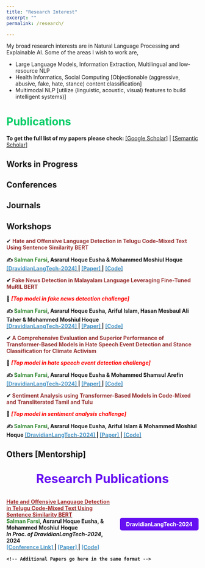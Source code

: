 ```yaml
---
title: "Research Interest"
excerpt: ""
permalink: /research/

---
```


My broad research interests are in Natural Language Processing and Explainable AI. Some of the areas I wish to work are,

 * Large Language Models, Information Extraction, Multilingual and low‐resource NLP
 * Health Informatics, Social Computing [Objectionable (aggressive, abusive, fake, hate, stance) content classification]
 * Multimodal NLP [utilize (linguistic, acoustic, visual) features to build intelligent systems)]
 

# <font color="#00cc66"> Publications </font> 

<b>To get the full list of my papers please check: </b>[[Google Scholar]](https://scholar.google.com/citations?user=lNmtUxsAAAAJ&hl=en) | [[Semantic Scholar]](https://www.semanticscholar.org/author/Salman-Farsi/2291362611)

## <font > Works in Progress </font> 
<!--
<font color="#993333">EcomFraudEX: A Machine Learning based Explainable Fraud Incident Classification Framework and Assistance System for the E-Commerce Market</font>     
*<font >Under Review</font>*  
-->
## <font> Conferences </font> 



  
## <font > Journals </font>  


## <font > Workshops </font>

✔ <b><font color="#993333">Hate and Offensive Language Detection in Telugu Code-Mixed Text Using Sentence Similarity BERT</font>

   ✍ <b><font color="#2d862d">Salman Farsi</font></b>, Asrarul Hoque Eusha & Mohammed Moshiul Hoque  
   [<font color="#4796C9"> [DravidianLangTech-2024] </font>](https://sites.google.com/view/dravidianlangtech-2024/) | [<font color="#4796C9">[Paper] </font>](https://aclanthology.org/2024.dravidianlangtech-1.32/) | [<font   color="#4796C9"> [Code] </font>](https://github.com/Salman1804102/HOLD-DravidianLangTech2024)  

✔ <b><font color="#993333">Fake News Detection in Malayalam Language Leveraging Fine-Tuned MuRIL BERT</font>

   🥇 *<font color="#f00">[Top model in fake news detection challenge]</font>*

   ✍ <b><font color="#2d862d">Salman Farsi</font></b>, Asrarul Hoque Eusha, Ariful Islam, Hasan Mesbaul Ali Taher & Mohammed Moshiul Hoque   
   [<font color="#4796C9"> [DravidianLangTech-2024] </font>](https://sites.google.com/view/dravidianlangtech-2024/) | [<font color="#4796C9">[Paper] </font>](https://aclanthology.org/2024.dravidianlangtech-1.29/) | [<font   color="#4796C9"> [Code] </font>](https://github.com/Salman1804102/FakeNews-DravidianLangTech2024)  
  
✔ <b><font color="#993333">A Comprehensive Evaluation and Superior Performance of Transformer-Based Models in Hate Speech Event Detection and Stance Classification for Climate Activism</font></b>

   🥇 *<font color="#f00">[Top model in hate speech event detection challenge]</font>*
   
   ✍ <b><font color="#2d862d">Salman Farsi</font></b>, Asrarul Hoque Eusha & Mohammed Shamsul Arefin 
   [<font color="#4796C9"> [DravidianLangTech-2024] </font>](https://sites.google.com/view/dravidianlangtech-2024/) | [<font color="#4796C9">[Paper] </font>](https://aclanthology.org/2024.case-1.20/) | [<font   color="#4796C9"> [Code] </font>](https://github.com/Salman1804102/CASE-2024)  
 

✔ <b><font color="#993333">Sentiment Analysis using Transformer-Based Models in Code-Mixed and Transliterated Tamil and Tulu</font></b> 
   
   🥇 *<font color="#f00">[Top model in sentiment analysis challenge]</font>*
   
   ✍ <b><font color="#2d862d">Salman Farsi</font></b>, Asrarul Hoque Eusha, Ariful Islam & Mohammed Moshiul Hoque
   [<font color="#4796C9"> [DravidianLangTech-2024] </font>](https://sites.google.com/view/dravidianlangtech-2024/) | [<font color="#4796C9">[Paper] </font>](https://aclanthology.org/2024.dravidianlangtech-1.34/) | [<font   color="#4796C9"> [Code] </font>](https://github.com/Salman1804102/SentiMent-DravidianLangTech2024)  
  
  
## <font > Others [Mentorship] </font>

<div class="publications">
  <h1>Research Publications</h1>
  <ol class="bibliography">
    <!-- Paper 1 -->
    <li>
      <div class="publication-item">
        <div class="publication-content">
          <div class="title">
            <a href="https://aclanthology.org/2024.dravidianlangtech-1.32/" target="_blank">
              <b style="color:brown">Hate and Offensive Language Detection in Telugu Code-Mixed Text Using Sentence Similarity BERT</b>
            </a>
          </div>
          <div class="author">
            <span style="color:#2d862d">Salman Farsi</span>, Asrarul Hoque Eusha, & Mohammed Moshiul Hoque
          </div>
          <div class="periodical">
            <em>In Proc. of DravidianLangTech-2024</em>, 2024
          </div>
          <div class="links">
            <a href="https://sites.google.com/view/dravidianlangtech-2024/" target="_blank">
              <font color="#4796C9">[Conference Link]</font>
            </a> |
            <a href="https://aclanthology.org/2024.dravidianlangtech-1.32/" target="_blank">
              <font color="#4796C9">[Paper]</font>
            </a> |
            <a href="https://github.com/Salman1804102/HOLD-DravidianLangTech2024" target="_blank">
              <font color="#4796C9">[Code]</font>
            </a>
          </div>
        </div>
        <div>
          <p class="badge-container">DravidianLangTech-2024</p>
        </div>
      </div>
    </li>

    <!-- Additional Papers go here in the same format -->

  </ol>
</div>

<style>
/* Global Settings */
:root {
  --global-theme-color: #6610f2;
  --global-text-color: #333;
  --global-bg-color: #f8f9fa;
}

/* Publications Section */
.publications {
  margin-top: 2rem;
}

.publications h1 {
  color: var(--global-theme-color);
  font-size: 2rem;
  text-align: center;
  margin-top: 1em;
  margin-bottom: 1em;
}

.publications ol.bibliography {
  list-style: none;
  padding: 0;
  margin-top: 0;
}

.publications ol.bibliography li {
  margin-bottom: 1rem;
}

.publication-item {
  display: flex;
  align-items: center;
  justify-content: space-between;
  margin-bottom: 1rem;
}

.publication-content {
  flex: 1;
}

.badge-container {
  flex-shrink: 0;
  margin-left: 1rem;
  display: inline-block;
  background-color: var(--global-theme-color);
  color: white;
  padding: 0.5rem 1rem;
  border-radius: 5px;
  font-weight: bold;
  text-align: center;
}

.publications ol.bibliography li .abbr {
  display: inline-block;
  background-color: var(--global-theme-color);
  color: white;
  padding: 0.5rem 1rem;
  border-radius: 5px;
  font-weight: bold;
  text-align: center;
}

/* Additional Styles */
.publications ol.bibliography li .title {
  font-weight: bolder;
  color: brown;
}

.publications ol.bibliography li .author a {
  border-bottom: 1px dashed var(--global-theme-color);
}

.publications ol.bibliography li .author a:hover {
  border-bottom-style: solid;
  text-decoration: none;
}

.publications ol.bibliography li .links a.btn {
  color: var(--global-text-color);
  border: 1px solid var(--global-theme-color);
  padding: 0.25rem 1rem;
}

.publications ol.bibliography li .links a.btn:hover {
  color: var(--global-theme-color);
  border-color: var(--global-theme-color);
}
</style>




  
